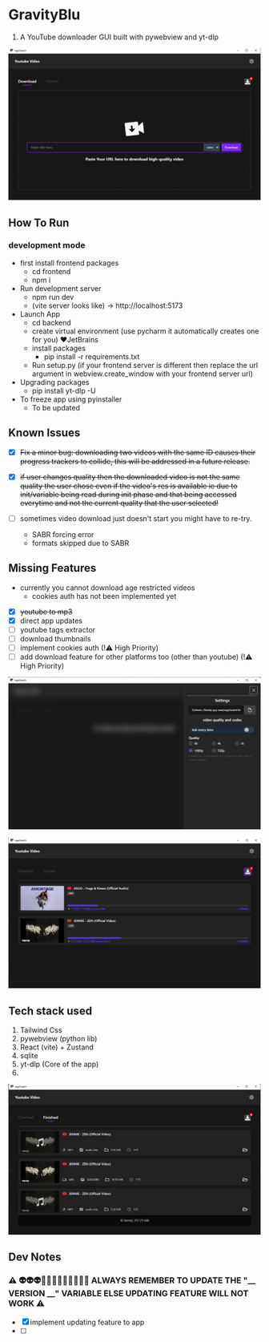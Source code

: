 # GravityBlu
1. A YouTube downloader GUI built with pywebview and yt-dlp

![demo image](./assets/demo1.png)

## How To Run
### development mode
- first install frontend packages
  - cd frontend
  - npm i 
- Run development server
  - npm run dev
  - (vite server looks like) &rarr; http://localhost:5173
- Launch App
  - cd backend
  - create virtual environment (use pycharm it automatically creates one for you) ❤️JetBrains
  - install packages
    - pip install -r requirements.txt
  - Run setup.py (if your frontend server is different then replace the url argument in webview.create_window with your frontend server url)
- Upgrading packages
  - pip install yt-dlp -U
- To freeze app using pyinstaller
  - To be updated 

## Known Issues
- [x] ~~Fix a minor bug: downloading two videos with the same ID causes their progress trackers to collide,
this will be addressed in a future release.~~

- [x] ~~if user changes quality then the downloaded video is not the same quality the user chose even if the
video's res is available ie due to init/variable being read during init phase and that being accessed everytime and not the current quality that the user selected!~~

- [ ] sometimes video download just doesn't start you might have to re-try.
  - SABR forcing error
  - formats skipped due to SABR


## Missing Features
- currently you cannot download age restricted videos
  - cookies auth has not been implemented yet

- [x] ~~youtube to mp3~~
- [x] direct app updates
- [ ] youtube tags extractor
- [ ] download thumbnails
- [ ] implement cookies auth (!⚠️ High Priority)
- [ ] add download feature for other platforms too (other than youtube) (!⚠️ High Priority)

![demo image](./assets/demo3.png)

![demo image](./assets/demo5.png)

## Tech stack used
1. Tailwind Css
2. pywebview (python lib)
3. React (vite) + Zustand
4. sqlite
5. yt-dlp (Core of the app)
6.

![demo image](./assets/demo4.png)


## Dev Notes
### ⚠️ 👽👽👽🧨🧨🧨🧨🧨🧨🧨🐦‍🔥 ALWAYS REMEMBER TO UPDATE THE "__ VERSION __" VARIABLE ELSE UPDATING FEATURE WILL NOT WORK ⚠️
- [x] implement updating feature to app
- [ ]

